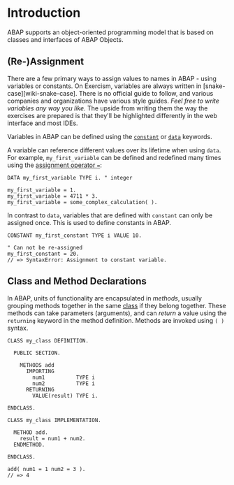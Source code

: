 # Introduction

ABAP supports an object-oriented programming model that is based on classes and interfaces of ABAP Objects.

## (Re-)Assignment

There are a few primary ways to assign values to names in ABAP - using variables or constants. On Exercism, variables are always written in [snake-case][wiki-snake-case]. There is no official guide to follow, and various companies and organizations have various style guides. _Feel free to write variables any way you like_. The upside from writing them the way the exercises are prepared is that they'll be highlighted differently in the web interface and most IDEs.

Variables in ABAP can be defined using the [`constant`][constant] or [`data`][data] keywords.

A variable can reference different values over its lifetime when using `data`. For example, `my_first_variable` can be defined and redefined many times using the [assignment operator `=`][assignment]:

```abap
DATA my_first_variable TYPE i. " integer

my_first_variable = 1.
my_first_variable = 4711 * 3.
my_first_variable = some_complex_calculation( ).
```

In contrast to `data`, variables that are defined with `constant` can only be assigned once. This is used to define constants in ABAP.

```abap
CONSTANT my_first_constant TYPE i VALUE 10.

" Can not be re-assigned
my_first_constant = 20.
// => SyntaxError: Assignment to constant variable.
```

## Class and Method Declarations

In ABAP, units of functionality are encapsulated in _methods_, usually grouping methods together in the same [class][classes] if they belong together. These methods can take parameters (arguments), and can _return_ a value using the `returning` keyword in the method definition. Methods are invoked using `( )` syntax.

```abap
CLASS my_class DEFINITION.

  PUBLIC SECTION.

    METHODS add
      IMPORTING
        num1          TYPE i
        num2          TYPE i
      RETURNING
        VALUE(result) TYPE i.

ENDCLASS.

CLASS my_class IMPLEMENTATION.

  METHOD add.
    result = num1 + num2.
  ENDMETHOD.

ENDCLASS.

add( num1 = 1 num2 = 3 ).
// => 4
```

[constant]: https://help.sap.com/doc/abapdocu_latest_index_htm/latest/en-US/index.htm?file=abapconstants.htm
[data]: https://help.sap.com/doc/abapdocu_latest_index_htm/latest/en-US/index.htm?file=abapdata.htm
[assignment]: https://help.sap.com/doc/abapdocu_latest_index_htm/latest/en-US/index.htm?file=abenequals_operator.htm
[classes]: https://help.sap.com/doc/abapdocu_latest_index_htm/latest/en-US/index.htm?file=abapclass.htm
[methods]: https://help.sap.com/doc/abapdocu_latest_index_htm/latest/en-US/index.htm?file=abapmethods_functional.htm